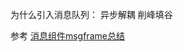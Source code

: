 为什么引入消息队列：
    异步解耦
    削峰填谷







参考 [消息组件msgframe总结](https://github.com/youngzil/notes/blob/master/docs/interview/AIF.md#消息组件msgframe)


